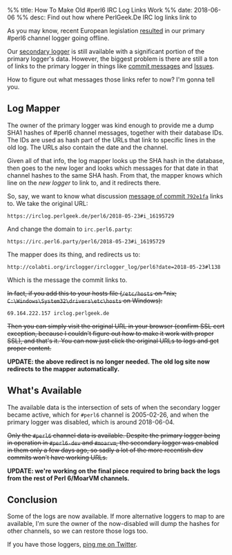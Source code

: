 %% title: How To Make Old #perl6 IRC Log Links Work
%% date: 2018-06-06
%% desc: Find out how where PerlGeek.De IRC log links link to

As you may know, recent European legislation
[resulted](https://twitter.com/nogoodnickleft/status/1003717165256728578)
in our primary #perl6 channel logger going offline.

Our [secondary logger](http://colabti.org/irclogger/irclogger_log/perl6) is
still available with a significant portion of the primary logger's data.
However, the biggest problem is there are still a ton of links to the primary
logger in things like [commit messages](https://github.com/search?q=irclog.perlgeek.de&type=Commits) and
[Issues](https://github.com/search?q=irclog.perlgeek.de&type=Issues).

How to figure out what messages those links refer to now? I'm gonna tell you.

## Log Mapper

The owner of the primary logger was kind enough to provide me a dump SHA1
hashes of #perl6 channel messages, together with their database IDs. The
IDs are used as hash part of the URLs that link to specific lines in the old
log. The URLs also contain the date and the channel.

Given all of that info, the log mapper looks up the SHA hash in the database,
then goes to the new loger and looks which messages for that date in that
channel hashes to the same SHA hash. From that, the mapper knows which
line on the *new logger* to link to, and it redirects there.

So, say, we want to know what discussion [message of commit `792e1fa`](https://github.com/perl6/doc/commit/792e1facdc2785ca1bac6180aef03a5d543513e4)
links to. We take the original URL:

    https://irclog.perlgeek.de/perl6/2018-05-23#i_16195729

And change the domain to `irc.perl6.party`:

    https://irc.perl6.party/perl6/2018-05-23#i_16195729

The mapper does its thing, and redirects us to:

    http://colabti.org/irclogger/irclogger_log/perl6?date=2018-05-23#l138

Which is the message the commit links to.



<strike>In fact, if you add this to your hosts file (`/etc/hosts` on *nix;
`C:\Windows\System32\drivers\etc\hosts` on Windows):</strike>

    69.164.222.157 irclog.perlgeek.de

<strike>Then you can simply visit the original URL in your browser (confirm SSL
cert exception, because I couldn't figure out how to make it work with
proper SSL), and that's it. You can now just click the original URLs to logs
and get proper content.</strike>

**UPDATE: the above redirect is no longer needed. The old log site now
redirects to the mapper automatically.**


## What's Available

The available data is the intersection of sets of when the secondary logger
became active, which for `#perl6` channel is 2005-02-26, and when the primary
logger was disabled, which is around 2018-06-04.

<strike>Only the `#perl6` channel data is available. Despite the primary logger being
in operation in `#perl6-dev` and `#moarvm`, the secondary logger was enabled
in them only a few days ago, so sadly a lot of the more recentish dev commits
won't have working URLs.</strike>

**UPDATE: we're working on the final piece required to bring back the logs from
the rest of Perl&nbsp;6/MoarVM channels.**

## Conclusion

Some of the logs are now available. If more alternative loggers to map to are
available, I'm sure the owner of the now-disabled will dump the hashes for
other channels, so we can restore those logs too.

If you have those loggers, [ping me on Twitter](https://twitter.com/zoffix).
